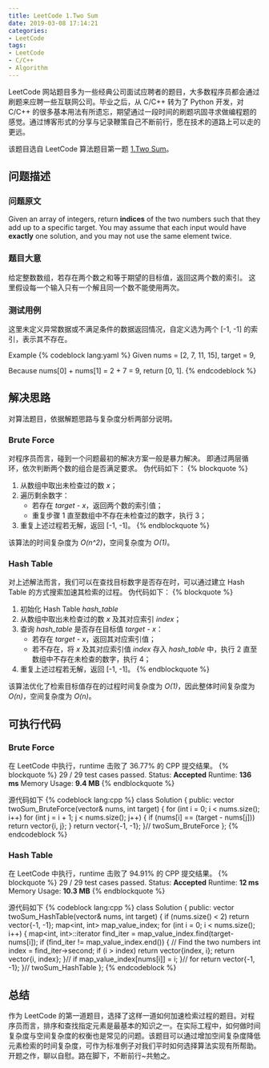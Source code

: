 ```yaml
---
title: LeetCode 1.Two Sum
date: 2019-03-08 17:14:21
categories:
- LeetCode
tags:
- LeetCode
- C/C++
- Algorithm
---
```


LeetCode 网站题目多为一些经典公司面试应聘者的题目，大多数程序员都会通过刷题来应聘一些互联网公司。毕业之后，从 C/C++ 转为了 Python 开发，对 C/C++ 的很多基本用法有所遗忘，期望通过一段时间的刷题巩固寻求做编程题的感觉。通过博客形式的分享与记录鞭策自己不断前行，愿在技术的道路上可以走的更远。

该题目选自 LeetCode 算法题目第一题 [1.Two Sum](https://leetcode.com/problems/two-sum/)。

<!--more-->
## <span id='1'> 问题描述 </span> ##

### 问题原文 ###
Given an array of integers, return **indices** of the two numbers such that they add up to a specific target.
You may assume that each input would have **exactly** one solution, and you may not use the same element twice.

### 题目大意 ###
给定整数数组，若存在两个数之和等于期望的目标值，返回这两个数的索引。
这里假设每一个输入只有一个解且同一个数不能使用两次。

### 测试用例 ###
这里未定义异常数据或不满足条件的数据返回情况，自定义选为两个 [-1, -1] 的索引，表示其不存在。

Example
{% codeblock lang:yaml %}
Given nums = [2, 7, 11, 15], target = 9,

Because nums[0] + nums[1] = 2 + 7 = 9,
return [0, 1].
{% endcodeblock %}

## 解决思路 ##
对算法题目，依据解题思路与复杂度分析两部分说明。

### Brute Force ###
对程序员而言，碰到一个问题最初的解决方案一般是暴力解决。
即通过两层循环，依次判断两个数的组合是否满足要求。
伪代码如下：
{% blockquote %}
1. 从数组中取出未检查过的数 *x*；
2. 遍历剩余数字：
    * 若存在 *target - x*，返回两个数的索引值；
    * 重复步骤 1 直至数组中不存在未检查过的数字，执行 3；
3. 重复上述过程若无解，返回 [-1, -1]。
{% endblockquote %}

该算法的时间复杂度为 *O(n^2)*，空间复杂度为 *O(1)*。

### Hash Table ###
对上述解法而言，我们可以在查找目标数字是否存在时，可以通过建立 Hash Table 的方式搜索加速其检索的过程。
伪代码如下：
{% blockquote %}
1. 初始化 Hash Table *hash_table*
2. 从数组中取出未检查过的数 *x* 及其对应索引 *index*；
3. 查询 *hash_table* 是否存在目标值 *target - x*：
    * 若存在 *target - x*，返回其对应索引值；
    * 若不存在，将 *x* 及其对应索引值 *index* 存入 *hash_table* 中，执行 2 直至数组中不存在未检查的数字，执行 4；
4. 重复上述过程若无解，返回 [-1, -1]。
{% endblockquote %}

该算法优化了检索目标值存在的过程时间复杂度为 *O(1)*，因此整体时间复杂度为 *O(n)*，空间复杂度为 *O(n)*。

## 可执行代码 ##
### Brute Force ###
在 LeetCode 中执行，runtime 击败了 36.77% 的 CPP 提交结果。
{% blockquote %}
29 / 29 test cases passed.
Status: **Accepted**
Runtime: **136 ms**
Memory Usage: **9.4 MB**
{% endblockquote %}

源代码如下
{% codeblock lang:cpp %}
class Solution {
public:
    vector<int> twoSum_BruteForce(vector<int>& nums, int target) {
        for (int i = 0; i < nums.size(); i++)
            for (int j = i + 1; j < nums.size(); j++) {
                if (nums[i] == (target - nums[j]))
                    return vector<int>{i, j};
            }
        return vector<int>{-1, -1};
    }// twoSum_BruteForce
};
{% endcodeblock %}

### Hash Table ###
在 LeetCode 中执行，runtime 击败了 94.91% 的 CPP 提交结果。
{% blockquote %}
29 / 29 test cases passed.
Status: **Accepted**
Runtime: **12 ms**
Memory Usage: **10.3 MB**
{% endblockquote %}

源代码如下
{% codeblock lang:cpp %}
class Solution {
public:
    vector<int> twoSum_HashTable(vector<int>& nums, int target) {
        if (nums.size() < 2)
            return vector<int>{-1, -1};
        map<int, int> map_value_index;
        for (int i = 0; i < nums.size(); i++) {
            map<int, int>::iterator find_iter = map_value_index.find(target-nums[i]);
            if (find_iter != map_value_index.end()) {
                // Find the two numbers
                int index = find_iter->second;
                if (i > index)
                    return vector<int>{index, i};
                return vector<int>{i, index};
            }// if
            map_value_index[nums[i]] = i;
        }// for
        return vector<int>{-1, -1};
    }// twoSum_HashTable
};
{% endcodeblock %}

## 总结 ##
作为 LeetCode 的第一道题目，选择了这样一道如何加速检索过程的题目。对程序员而言，排序和查找指定元素是最基本的知识之一。在实际工程中，如何做时间复杂度与空间复杂度的权衡也是常见的问题。该题目可以通过增加空间复杂度降低元素检索的时间复杂度，可作为标准例子对我们平时如何选择算法实现有所帮助。
开题之作，聊以自慰。路在脚下，不断前行~共勉之。
